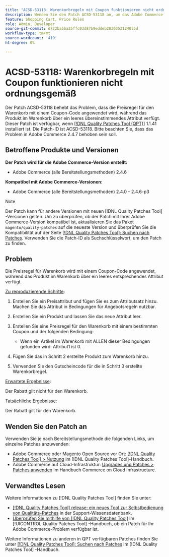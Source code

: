 ```yaml
---
title: "ACSD-53118: Warenkorbregeln mit Coupon funktionieren nicht ordnungsgemäß"
description: Wenden Sie den Patch ACSD-53118 an, um das Adobe Commerce-Problem zu beheben, bei dem die Preisregel für den Warenkorb mit einem Coupon-Code angewendet wird, während das Produkt im Warenkorb über ein leeres übereinstimmendes Attribut verfügt.
feature: Shopping Cart, Price Rules
role: Admin, Developer
source-git-commit: d722ba5ba25ffc03d87b9eddeb2830353124055d
workflow-type: tm+mt
source-wordcount: '419'
ht-degree: 0%

---
```


# ACSD-53118: Warenkorbregeln mit Coupon funktionieren nicht ordnungsgemäß

Der Patch ACSD-53118 behebt das Problem, dass die Preisregel für den Warenkorb mit einem Coupon-Code angewendet wird, während das Produkt im Warenkorb über ein leeres übereinstimmendes Attribut verfügt. Dieser Patch ist verfügbar, wenn [[!DNL Quality Patches Tool (QPT)]](https://experienceleague.adobe.com/en/docs/commerce-knowledge-base/kb/announcements/commerce-announcements/magento-quality-patches-released-new-tool-to-self-serve-quality-patches) 1.1.41 installiert ist. Die Patch-ID ist ACSD-53118. Bitte beachten Sie, dass das Problem in Adobe Commerce 2.4.7 behoben sein soll.

## Betroffene Produkte und Versionen

**Der Patch wird für die Adobe Commerce-Version erstellt:**

* Adobe Commerce (alle Bereitstellungsmethoden) 2.4.6

**Kompatibel mit Adobe Commerce-Versionen:**

* Adobe Commerce (alle Bereitstellungsmethoden) 2.4.0 - 2.4.6-p3

>[!NOTE]
>
>Der Patch kann für andere Versionen mit neuen [!DNL Quality Patches Tool] -Versionen gelten. Um zu überprüfen, ob der Patch mit Ihrer Adobe Commerce-Version kompatibel ist, aktualisieren Sie das Paket `magento/quality-patches` auf die neueste Version und überprüfen Sie die Kompatibilität auf der Seite [[!DNL Quality Patches Tool]: Suchen nach Patches](https://experienceleague.adobe.com/tools/commerce-quality-patches/index.html). Verwenden Sie die Patch-ID als Suchschlüsselwort, um den Patch zu finden.

## Problem

Die Preisregel für Warenkorb wird mit einem Coupon-Code angewendet, während das Produkt im Warenkorb über ein leeres entsprechendes Attribut verfügt.

<u>Zu reproduzierende Schritte</u>:

1. Erstellen Sie ein Preisattribut und fügen Sie es zum Attributsatz hinzu. Machen Sie das Attribut in Bedingungen für Angebotsregeln nutzbar.
1. Erstellen Sie ein Produkt und lassen Sie das neue Attribut leer.
1. Erstellen Sie eine Preisregel für den Warenkorb mit einem bestimmten Coupon und der folgenden Bedingung:

   * Wenn ein Artikel im Warenkorb mit ALLEN dieser Bedingungen gefunden wird: Attribut1 ist 0.

1. Fügen Sie das in Schritt 2 erstellte Produkt zum Warenkorb hinzu.
1. Verwenden Sie den Gutscheincode für die in Schritt 3 erstellte Warenkorbregel.

<u>Erwartete Ergebnisse</u>:

Der Rabatt gilt nicht für den Warenkorb.

<u>Tatsächliche Ergebnisse</u>:

Der Rabatt gilt für den Warenkorb.

## Wenden Sie den Patch an

Verwenden Sie je nach Bereitstellungsmethode die folgenden Links, um einzelne Patches anzuwenden:

* Adobe Commerce oder Magento Open Source vor Ort: [[!DNL Quality Patches Tool] > Nutzung](https://experienceleague.adobe.com/docs/commerce-operations/tools/quality-patches-tool/usage.html) im [!DNL Quality Patches Tool]-Handbuch.
* Adobe Commerce auf Cloud-Infrastruktur: [Upgrades und Patches > Patches anwenden](https://experienceleague.adobe.com/docs/commerce-cloud-service/user-guide/develop/upgrade/apply-patches.html) im Handbuch Commerce on Cloud Infrastructure.

## Verwandtes Lesen

Weitere Informationen zu [!DNL Quality Patches Tool] finden Sie unter:

* [[!DNL Quality Patches Tool] release: ein neues Tool zur Selbstbedienung von Qualitäts-Patches](https://experienceleague.adobe.com/en/docs/commerce-knowledge-base/kb/announcements/commerce-announcements/magento-quality-patches-released-new-tool-to-self-serve-quality-patches) in der Support-Wissensdatenbank.
* [Überprüfen Sie mithilfe von  [!DNL Quality Patches Tool]](/help/tools/quality-patches-tool/patches-available-in-qpt/check-patch-for-magento-issue-with-magento-quality-patches.md) im [!UICONTROL Quality Patches Tool] -Handbuch, ob ein Patch für Ihr Adobe Commerce-Problem verfügbar ist.


Weitere Informationen zu anderen in QPT verfügbaren Patches finden Sie unter [[!DNL Quality Patches Tool]: Suchen nach Patches](https://experienceleague.adobe.com/tools/commerce-quality-patches/index.html) im [!DNL Quality Patches Tool] -Handbuch.
